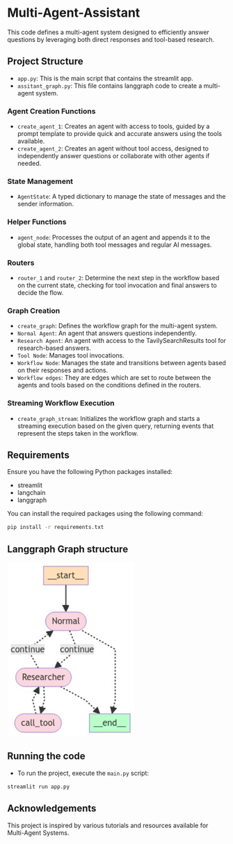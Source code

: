 # Multi-Agent-Assistant
This code defines a multi-agent system designed to efficiently answer questions by leveraging both direct responses and tool-based research.

## Project Structure

- `app.py`: This is the main script that contains the streamlit app.
- `assitant_graph.py`: This file contains langgraph code to create a multi-agent system.

### Agent Creation Functions

- `create_agent_1`: Creates an agent with access to tools, guided by a prompt template to provide quick and accurate answers using the tools available.
- `create_agent_2`: Creates an agent without tool access, designed to independently answer questions or collaborate with other agents if needed.
### State Management

- `AgentState`: A typed dictionary to manage the state of messages and the sender information.
### Helper Functions

- `agent_node`: Processes the output of an agent and appends it to the global state, handling both tool messages and regular AI messages.
### Routers

- `router_1` and `router_2`: Determine the next step in the workflow based on the current state, checking for tool invocation and final answers to decide the flow.
### Graph Creation

- `create_graph`: Defines the workflow graph for the multi-agent system.
- `Normal Agent`: An agent that answers questions independently.
- `Research Agent`: An agent with access to the TavilySearchResults tool for research-based answers.
- `Tool Node`: Manages tool invocations.
- `Workflow Node`: Manages the state and transitions between agents based on their responses and actions.
- `Workflow edges`: They are edges which are set to route between the agents and tools based on the conditions defined in the routers.
### Streaming Workflow Execution
- `create_graph_stream`: Initializes the workflow graph and starts a streaming execution based on the given query, returning events that represent the steps taken in the workflow.

## Requirements

Ensure you have the following Python packages installed:

- streamlit
- langchain
- langgraph


You can install the required packages using the following command:

```sh
pip install -r requirements.txt
``` 

## Langgraph Graph structure

![image](https://github.com/saurav-dhait/Multi-Agent-Assistant/blob/main/img/graph.png)

## Running the code
- To run the project, execute the `main.py` script:

```sh
streamlit run app.py
```

## Acknowledgements
This project is inspired by various tutorials and resources available for Multi-Agent Systems.